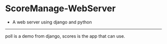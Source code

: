 # ScoreManage-WebServer
- A web server using django and python
----
poll is a demo from django,
scores is  the app that can use.
